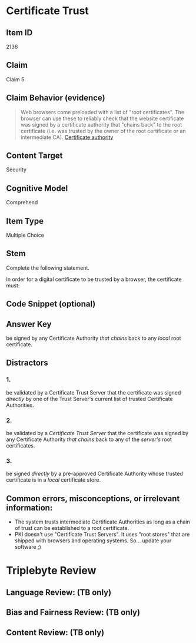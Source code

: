 # Certificate Trust

## Item ID
2136

## Claim
Claim 5

## Claim Behavior (evidence)
> Web browsers come preloaded with a list of "root certificates". The browser can use these to reliably check that the website certificate was signed by a certificate authority  that "chains back" to the root certificate (i.e. was trusted by the owner of the root certificate or an intermediate CA).
[Certificate authority](https://developer.mozilla.org/en-US/docs/Glossary/Certificate_authority)

## Content Target
Security

## Cognitive Model
Comprehend

## Item Type
Multiple Choice

## Stem
Complete the following statement.

In order for a digital certificate to be trusted by a browser, the certificate must:

## Code Snippet (optional)

## Answer Key
be signed by any Certificate Authority *that chains* back to any *local* root certificate.

## Distractors
### 1.
be validated by a Certificate Trust Server that the certificate was signed *directly* by one of the Trust Server's current list of trusted Certificate Authorities.

### 2.
be validated by a *Certificate Trust Server* that the certificate was signed by any Certificate Authority *that chains* back to any of the *server's* root certificates.

### 3.
be signed *directly* by a pre-approved Certificate Authority whose trusted certificate is in a *local* certificate store.

## Common errors, misconceptions, or irrelevant information:
* The system trusts intermediate Certificate Authorities as long as a chain of trust can be established to a root certificate.
* PKI doesn't use "Certificate Trust Servers".  It uses "root stores" that are shipped with browsers and operating systems.  So... update your software ;)

# Triplebyte Review

## Language Review: (TB only)

## Bias and Fairness Review: (TB only)

## Content Review: (TB only)
